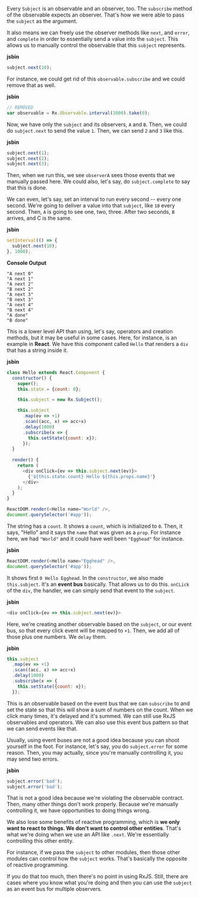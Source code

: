 Every `Subject` is an observable and an observer, too. The `subscribe` method of the observable expects an observer. That's how we were able to pass the `subject` as the argument.

It also means we can freely use the observer methods like `next`, and `error`, and `complete` in order to essentially send a value into the `subject`. This allows us to manually control the observable that this `subject` represents.

**jsbin**
```javascript
subject.next(10);
```

For instance, we could get rid of this `observable.subscribe` and we could remove that as well.

**jsbin**
```javascript
// REMOVED
var observable = Rx.Observable.interval(1000).take(0);
```

Now, we have only the `subject` and its observers, `A` and `B`. Then, we could do `subject.next` to send the value `1`. Then, we can send `2` and `3` like this.

**jsbin**
```javascript
subject.next(1);
subject.next(2);
subject.next(3);
```


Then, when we run this, we see `observerA` sees those events that we manually passed here. We could also, let's say, do `subject.complete` to say that this is done.

We can even, let's say, set an interval to run every second -- every one second. We're going to deliver a value into that `subject`, like `10` every second. Then, `A` is going to see one, two, three. After two seconds, `B` arrives, and C is the same.

**jsbin**
```javascript
setInterval(() => {
  subject.next(10);
}, 1000);
```

**Console Output**
```
"A next 0"
"A next 1"
"A next 2"
"B next 2"
"A next 3"
"B next 3"
"A next 4"
"B next 4"
"A done"
"B done"
```

This is a lower level API than using, let's say, operators and creation methods, but it may be useful in some cases. Here, for instance, is an example in **React**. We have this component called `Hello` that renders a `div` that has a string inside it.

**jsbin**
```javascript
class Hello extends React.Component {
  constructor() {
    super();
    this.state = {count: 0};

    this.subject = new Rx.Subject();

    this.subject
      .map(ev => +1)
      .scan((acc, x) => acc+x)
      .delay(1000)
      .subscribe(x => {
        this.setState({count: x});
      });
  }
  
  render() {
    return (
      <div onClick={ev => this.subject.next(ev)}>
        {'${this.state.count} Hello ${this.props.name}'}
      </div>
    );
  }   
}

ReactDOM.render(<Hello name="World" />, 
document.querySelector('#app'));
```

The string has a `count`. It shows a `count`, which is initialized to `0`. Then, it says, "Hello" and it says the `name` that was given as a `prop`. For instance here, we had `"World"` and it could have well been `"Egghead"` for instance.

**jsbin**
```javascript
ReactDOM.render(<Hello name="Egghead" />, 
document.querySelector('#app'));
```

It shows first `0 Hello Egghead`. In the `constructor`, we also made `this.subject`. It's an **event bus** basically. That allows us to do this. `onCLick` of the `div`, the handler, we can simply send that event to the `subject`.

**jsbin**
```javascript
<div onClick={ev => this.subject.next(ev)}>
```

Here, we're creating another observable based on the `subject`, or our event bus, so that every click event will be mapped to `+1`. Then, we add all of those plus one numbers. We `delay` them.

**jsbin**
```javascript
this.subject
  .map(ev => +1)
  .scan((acc, x) => acc+x)
  .delay(1000)
  .subscribe(x => {
    this.setState({count: x});
  });
```

This is an observable based on the event bus that we can `subscribe` to and set the state so that this will show a sum of numbers on the count. When we click many times, it's delayed and it's summed. We can still use RxJS observables and operators. We can also use this event bus pattern so that we can send events like that.

Usually, using event buses are not a good idea because you can shoot yourself in the foot. For instance, let's say, you do `subject.error` for some reason. Then, you may actually, since you're manually controlling it, you may send two errors.

**jsbin**
```javascript
subject.error('bad');
subject.error('bad');
```

That is not a good idea because we're violating the observable contract. Then, many other things don't work properly. Because we're manually controlling it, we have opportunities to doing things wrong.

We also lose some benefits of reactive programming, which is **we only want to react to things. We don't want to control other entities**. That's what we're doing when we use an API like `.next`. We're essentially controlling this other entity.

For instance, if we pass the `subject` to other modules, then those other modules can control how the `subject` works. That's basically the opposite of reactive programming.

If you do that too much, then there's no point in using RxJS. Still, there are cases where you know what you're doing and then you can use the `subject` as an event bus for multiple observers.